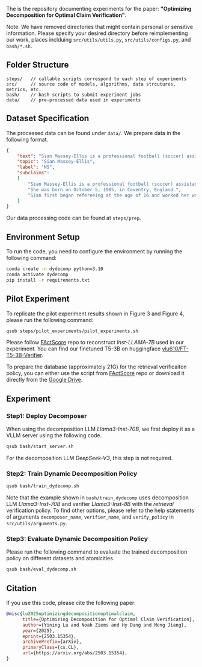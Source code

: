 The is the repository documenting experiments for the paper: **"Optimizing Decomposition for Optimal Claim Verification"**.

Note: We have removed directories that might contain personal or sensitive information. Please specify your desired directory before reimplementing our work, places inclduing `src/utils/utils.py`, `src/utils/configs.py`, and `bash/*.sh`.

## Folder Structure
```shellscript
steps/   // callable scripts correspond to each step of experiments
src/     // source code of models, algorithms, data strcutures, metrics, etc. 
bash/    // bash scripts to submit experiment jobs
data/    // pre-processed data used in experiments
```

## Dataset Specification
The processed data can be found under `data/`. We prepare data in the following format. 
```json
{
    "text": "Sian Massey-Ellis is a professional football (soccer) assistant referee from England. She was born on October 5, 1985, in Coventry, England. Sian first began refereeing at the age of 16 and worked her way up through the ranks to become a Premier League assistant referee.",
    "topic": "Sian Massey-Ellis",
    "label": "NS",
    "subclaims": 
    [
        "Sian Massey-Ellis is a professional football (soccer) assistant refere from England.",
        "She was born on October 5, 1985, in Coventry, England.",
        "Sian first began refereeing at the age of 16 and worked her way up through the ranks to become a Premier League assistant referee."
    ]
}
```
Our data processing code can be found at `steps/prep`.

## Environment Setup
To run the code, you need to configure the environment by running the following command:
```bash
conda create -n dydecomp python=3.10
conda activate dydecomp
pip install -r requirements.txt
```

## Pilot Experiment
To replicate the pilot experiment results shown in Figure 3 and Figure 4, please run the following command:
```bash
qsub steps/pilot_experiments/pilot_experiments.sh
```
Please follow [FActScore](https://github.com/shmsw25/FActScore) repo to reconstruct *Inst-LLAMA-7B* used in our experiment. You can find our finetuned T5-3B on huggingface [ylu610/FT-T5-3B-Verifier](https://huggingface.co/ylu610/FT-T5-3B-Verifier).

To prepare the database (approximately 21G) for the retrieval verificaiton policy, you can either use the script from [FActScore](https://github.com/shmsw25/FActScore) repo or download it directly from the [Google Drive](https://drive.google.com/file/d/1mekls6OGOKLmt7gYtHs0WGf5oTamTNat/view).

## Experiment

### Step1: Deploy Decomposer
When using the decomposition LLM *Llama3-Inst-70B*, we first deploy it as a VLLM server using the following code.

```bash
qsub bash/start_server.sh
```
For the decomposition LLM *DeepSeek-V3*, this step is not required.

### Step2: Train Dynamic Decomposition Policy
```bash
qsub bash/train_dydecomp.sh
```
Note that the example shown in `bash/train_dydecomp` uses decomposition LLM *Llama3-Inst-70B* and verifier *Llama3-Inst-8B* with the *retrieval* verification policy. To find other options, please refer to the help statements of arguments `decomposer_name`, `verifier_name`, and `verify_policy` in `src/utils/arguments.py`.

### Step3: Evaluate Dynamic Decomposition Policy
Please run the following command to evaluate the trained decomposition policy on different datasets and atomicities.
```bash
qsub bash/eval_dydecomp.sh
```

## Citation
If you use this code, please cite the following paper:
```bibtex
@misc{lu2025optimizingdecompositionoptimalclaim,
      title={Optimizing Decomposition for Optimal Claim Verification}, 
      author={Yining Lu and Noah Ziems and Hy Dang and Meng Jiang},
      year={2025},
      eprint={2503.15354},
      archivePrefix={arXiv},
      primaryClass={cs.CL},
      url={https://arxiv.org/abs/2503.15354}, 
}
```
